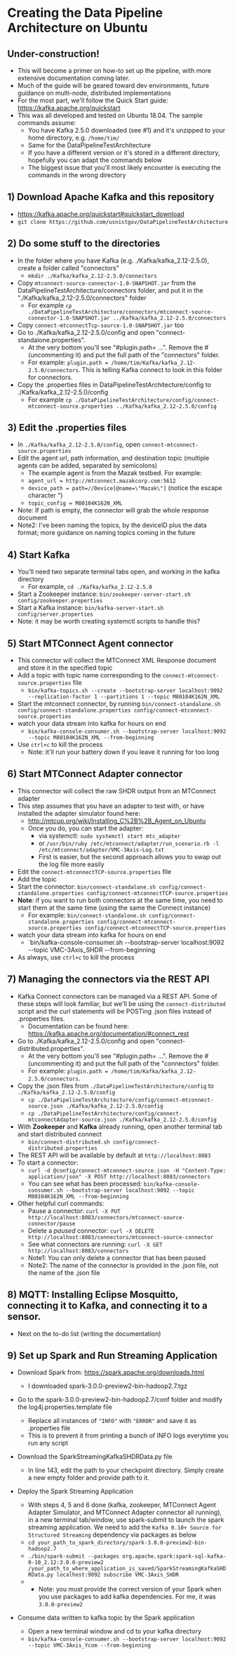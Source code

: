 # Creating the Data Pipeline Architecture on Ubuntu

## Under-construction!
- This will become a primer on how-to set up the pipeline, with more extensive documentation coming later.
- Much of the guide will be geared toward dev environments, future guidance on multi-node, distributed implementations
- For the most part, we'll follow the Quick Start guide: https://kafka.apache.org/quickstart
- This was all developed and tested on Ubuntu 18.04. The sample commands assume:
  - You have Kafka 2.5.0 downloaded (see #1) and it's unzipped to your home directory, e.g. `/home/tim/`
  - Same for the DataPipelineTestArchitecture
  - If you have a different version or it's stored in a different directory, hopefully you can adapt the commands below
  - The biggest issue that you'll most likely encounter is executing the commands in the wrong directory

## 1) Download Apache Kafka and this repository
- https://kafka.apache.org/quickstart#quickstart_download
- `git clone https://github.com/usnistgov/DataPipelineTestArchitecture`

## 2) Do some stuff to the directories
- In the folder where you have Kafka (e.g. ./Kafka/kafka_2.12-2.5.0), create a folder called "connectors"
  - `mkdir ./Kafka/kafka_2.12-2.5.0/connectors`
- Copy `mtconnect-source-connector-1.0-SNAPSHOT.jar` from the DataPipelineTestArchitecture/connectors folder, and put it in the "./Kafka/kafka_2.12-2.5.0/connectors" folder
  - For example `cp ./DataPipelineTestArchitecture/connectors/mtconnect-source-connector-1.0-SNAPSHOT.jar ../Kafka/kafka_2.12-2.5.0/connectors`
- Copy `connect-mtconnectTcp-source-1.0-SNAPSHOT.jar` too
- Go to ./Kafka/kafka_2.12-2.5.0/config and open "connect-standalone.properties".
  - At the very bottom you'll see "#plugin.path= ...". Remove the # (uncommenting it) and put the full path of the "connectors" folder.    
  - For example: `plugin.path = /home/tim/Kafka/kafka_2.12-2.5.0/connectors`. This is telling Kafka connect to look in this folder for connectors.
- Copy the .properties files in DataPipelineTestArchitecture/config to ./Kafka/kafka_2.12-2.5.0/config
  - For example `cp ./DataPipelineTestArchitecture/config/connect-mtconnect-source.properties ../Kafka/kafka_2.12-2.5.0/config`

## 3) Edit the .properties files
- In `./Kafka/kafka_2.12-2.5.0/config`, open `connect-mtconnect-source.properties`
- Edit the agent url, path information, and destination topic (multiple agents can be added, separated by semicolons)
  - The example agent is from the Mazak testbed. For example:
  - `agent_url = http://mtconnect.mazakcorp.com:5612`
  - `device_path = path=//Device[@name=\"Mazak\"]` (notice the escape character \")
  - `topic_config = M80104K162N_XML`
- Note: If path is empty, the connector will grab the whole response document
- Note2: I've been naming the topics, by the deviceID plus the data format; more guidance on naming topics coming in the future


## 4) Start Kafka
- You'll need two separate terminal tabs open, and working in the kafka directory
  - For example, `cd ./Kafka/kafka_2.12-2.5.0`
- Start a Zookeeper instance: `bin/zookeeper-server-start.sh config/zookeeper.properties`
- Start a Kafka instance: `bin/kafka-server-start.sh config/server.properties`
- Note: it may be worth creating systemctl scripts to handle this?

## 5) Start MTConnect Agent connector
- This connector will collect the MTConnect XML Response document and store it in the specified topic
- Add a topic with topic name corresponding to the `connect-mtconnect-source.properties` file
  - `bin/kafka-topics.sh --create --bootstrap-server localhost:9092 --replication-factor 1 --partitions 1 --topic M80104K162N_XML`
- Start the mtconnect connector, by running `bin/connect-standalone.sh config/connect-standalone.properties config/connect-mtconnect-source.properties`
- watch your data stream into kafka for hours on end
  - `bin/kafka-console-consumer.sh --bootstrap-server localhost:9092 --topic M80104K162N_XML --from-beginning`
- Use `ctrl+c` to kill the process
  - Note: it'll run your battery down if you leave it running for too long
  
## 6) Start MTConnect Adapter connector
- This connector will collect the raw SHDR output from an MTConnect adapter
- This step assumes that you have an adapter to test with, or have installed the adapter simulator found here:
  - http://mtcup.org/wiki/Installing_C%2B%2B_Agent_on_Ubuntu
  - Once you do, you can start the adapter:
    - via systemctl: `sudo systemctl start mtc_adapter`
    - or `/usr/bin/ruby /etc/mtconnect/adapter/run_scenario.rb -l /etc/mtconnect/adapter/VMC-3Axis-Log.txt`
    - First is easier, but the second approach allows you to swap out the log file more easily
- Edit the `connect-mtconnectTCP-source.properties` file
- Add the topic
- Start the connector: `bin/connect-standalone.sh config/connect-standalone.properties config/connect-mtconnectTCP-source.properties`
- **Note**: if you want to run both connectors at the same time, you need to start them at the same time (using the same the Connect instance)
  - For example: `bin/connect-standalone.sh config/connect-standalone.properties config/connect-mtconnect-source.properties config/connect-mtconnectTCP-source.properties`
- watch your data stream into kafka for hours on end
  - `bin/kafka-console-consumer.sh --bootstrap-server localhost:9092 --topic VMC-3Axis_SHDR --from-beginning
- As always, use `ctrl+c` to kill the process

## 7) Managing the connectors via the REST API
- Kafka Connect connectors can be managed via a REST API. Some of these steps will look familiar, but we'll be using the `connect-distributed` script and the curl statements will be POSTing .json files instead of .properties files.
  - Documentation can be found here: https://kafka.apache.org/documentation/#connect_rest
- Go to ./Kafka/kafka_2.12-2.5.0/config and open "connect-distributed.properties".
  - At the very bottom you'll see "#plugin.path= ...". Remove the # (uncommenting it) and put the full path of the "connectors" folder.    
  - For example: `plugin.path = /home/tim/Kafka/kafka_2.12-2.5.0/connectors`.
- Copy the .json files from `./DataPipelineTestArchitecture/config` to `./Kafka/kafka_2.12-2.5.0/config`
  - `cp ./DataPipelineTestArchitecture/config/connect-mtconnect-source.json ./Kafka/kafka_2.12-2.5.0/config`
  - `cp ./DataPipelineTestArchitecture/config/connect-mtconnectAdapter-source.json ./Kafka/kafka_2.12-2.5.0/config`
- With **Zookeeper** and **Kafka** already running, open another terminal tab and start distributed connect
  - `bin/connect-distributed.sh config/connect-distributed.properties`
- The REST API will be available by default at `http://localhost:8083`
- To start a connector:
  - `curl -d @config/connect-mtconnect-source.json -H "Content-Type: application/json" -X POST http://localhost:8083/connectors`
  - You can see what has been processed: `bin/kafka-console-consumer.sh --bootstrap-server localhost:9092 --topic M80104K162N_XML --from-beginning`
- Other helpful curl commands:
  - Pause a connector: `curl -X PUT http://localhost:8083/connectors/mtconnect-source-connector/pause`
  - Delete a *paused* connector: `curl -X DELETE http://localhost:8083/connectors/mtconnect-source-connector`
  - See what connectors are running: `curl -X GET http://localhost:8083/connectors`
  - Note1: You can only delete a connector that has been paused
  - Note2: The name of the connector is provided in the .json file, not the name of the .json file  
  
## 8) MQTT: Installing Eclipse Mosquitto, connecting it to Kafka, and connecting it to a sensor.
- Next on the to-do list (writing the documentation)


## 9) Set up Spark and Run Streaming Application

- Download Spark from: https://spark.apache.org/downloads.html
  - I downloaded spark-3.0.0-preview2-bin-hadoop2.7.tgz

- Go to the spark-3.0.0-preview2-bin-hadoop2.7/conf folder and modify the log4j.properties.template file 
  - Replace all instances of `"INFO"` with `"ERROR"` and save it as .properties file
  - This is to prevent it from printing a bunch of INFO logs everytime you run any script
  
- Download the SparkStreamingKafkaSHDRData.py file
  - In line 143, edit the path to your checkpoint directory. Simply create a new empty folder and provide path to it.
  
- Deploy the Spark Streaming Application
  - With steps 4, 5 and 6 done (kafka, zookeeper, MTConnect Agent Adapter Simulator, and MTConnect Adapter connector all running), in a new terminal tab/window, use spark-submit to launch the spark streaming application. We need to add the `Kafka 0.10+ Source for Structured Streaming` dependency via packages as below
  - `cd your_path_to_spark_directory/spark-3.0.0-preview2-bin-hadoop2.7`
  - `./bin/spark-submit --packages org.apache.spark:spark-sql-kafka-0-10_2.12:3.0.0-preview2 /your_path_to_where_application_is_saved/SparkStreamingKafkaSHDRData.py localhost:9092 subscribe VMC-3Axis_SHDR`
  - * Note: you must provide the correct version of your Spark when you use packages to add kafka dependencies. For me, it was `3.0.0-preview2`
  
- Consume data written to kafka topic by the Spark application
  - Open a new terminal window and cd to your kafka directory
  - `bin/kafka-console-consumer.sh --bootstrap-server localhost:9092 --topic VMC-3Axis_Ycom --from-beginning`

